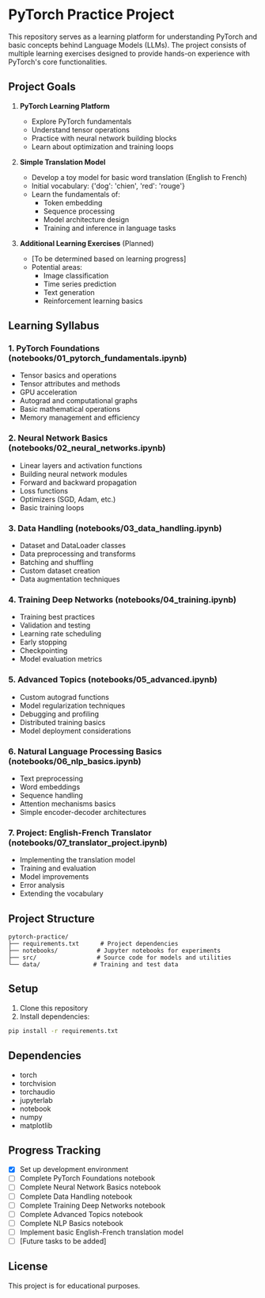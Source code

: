 # PyTorch Practice Project

This repository serves as a learning platform for understanding PyTorch and basic concepts behind Language Models (LLMs). The project consists of multiple learning exercises designed to provide hands-on experience with PyTorch's core functionalities.

## Project Goals

1. **PyTorch Learning Platform**
   - Explore PyTorch fundamentals
   - Understand tensor operations
   - Practice with neural network building blocks
   - Learn about optimization and training loops

2. **Simple Translation Model**
   - Develop a toy model for basic word translation (English to French)
   - Initial vocabulary: {'dog': 'chien', 'red': 'rouge'}
   - Learn the fundamentals of:
     - Token embedding
     - Sequence processing
     - Model architecture design
     - Training and inference in language tasks

3. **Additional Learning Exercises** (Planned)
   - [To be determined based on learning progress]
   - Potential areas:
     - Image classification
     - Time series prediction
     - Text generation
     - Reinforcement learning basics

## Learning Syllabus

### 1. PyTorch Foundations (notebooks/01_pytorch_fundamentals.ipynb)
- Tensor basics and operations
- Tensor attributes and methods
- GPU acceleration
- Autograd and computational graphs
- Basic mathematical operations
- Memory management and efficiency

### 2. Neural Network Basics (notebooks/02_neural_networks.ipynb)
- Linear layers and activation functions
- Building neural network modules
- Forward and backward propagation
- Loss functions
- Optimizers (SGD, Adam, etc.)
- Basic training loops

### 3. Data Handling (notebooks/03_data_handling.ipynb)
- Dataset and DataLoader classes
- Data preprocessing and transforms
- Batching and shuffling
- Custom dataset creation
- Data augmentation techniques

### 4. Training Deep Networks (notebooks/04_training.ipynb)
- Training best practices
- Validation and testing
- Learning rate scheduling
- Early stopping
- Checkpointing
- Model evaluation metrics

### 5. Advanced Topics (notebooks/05_advanced.ipynb)
- Custom autograd functions
- Model regularization techniques
- Debugging and profiling
- Distributed training basics
- Model deployment considerations

### 6. Natural Language Processing Basics (notebooks/06_nlp_basics.ipynb)
- Text preprocessing
- Word embeddings
- Sequence handling
- Attention mechanisms basics
- Simple encoder-decoder architectures

### 7. Project: English-French Translator (notebooks/07_translator_project.ipynb)
- Implementing the translation model
- Training and evaluation
- Model improvements
- Error analysis
- Extending the vocabulary

## Project Structure

```
pytorch-practice/
├── requirements.txt      # Project dependencies
├── notebooks/           # Jupyter notebooks for experiments
├── src/                 # Source code for models and utilities
└── data/               # Training and test data
```

## Setup

1. Clone this repository
2. Install dependencies:
```bash
pip install -r requirements.txt
```

## Dependencies

- torch
- torchvision
- torchaudio
- jupyterlab
- notebook
- numpy
- matplotlib

## Progress Tracking

- [x] Set up development environment
- [ ] Complete PyTorch Foundations notebook
- [ ] Complete Neural Network Basics notebook
- [ ] Complete Data Handling notebook
- [ ] Complete Training Deep Networks notebook
- [ ] Complete Advanced Topics notebook
- [ ] Complete NLP Basics notebook
- [ ] Implement basic English-French translation model
- [ ] [Future tasks to be added]

## License

This project is for educational purposes. 